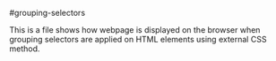 #grouping-selectors

This is a file shows how webpage is displayed on the browser when grouping 
selectors are applied on HTML elements using external CSS method.